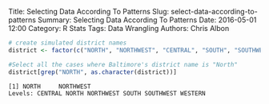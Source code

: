 Title: Selecting Data According To Patterns
Slug: select-data-according-to-patterns
Summary: Selecting Data According To Patterns
Date: 2016-05-01 12:00
Category: R Stats
Tags: Data Wrangling
Authors: Chris Albon




```R
# create simulated district names
district <- factor(c("NORTH", "NORTHWEST", "CENTRAL", "SOUTH", "SOUTHWEST", "WESTERN"))
```


```R
#Select all the cases where Baltimore's district name is "North"
district[grep("NORTH", as.character(district))]
```




    [1] NORTH     NORTHWEST
    Levels: CENTRAL NORTH NORTHWEST SOUTH SOUTHWEST WESTERN
